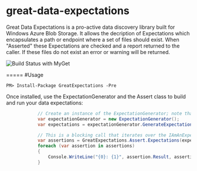 great-data-expectations
=======================

Great Data Expectations is a pro-active data discovery library built for Windows Azure Blob Storage. It allows the decription of Expectations which encapsulates a path or endpoint where a set of files should exist. When "Asserted" these Expectations are checked and a report returned to the caller. If these files do not exist an error or warning will be returned.

![Build Status with MyGet](https://www.myget.org/BuildSource/Badge/great-expectations?identifier=24e54932-fb0d-40f7-9ffc-a11aaea548f1)

=====
#Usage

```
PM> Install-Package GreatExpectations -Pre
```

Once installed, use the ExpectationGenerator and the Assert class to build and run your data expectations:

```csharp
            // Create an instance of the ExpectationGenerator; note that this is instance to allow for variant implementations
            var expectationGenerator = new ExpectationGenerator();
            var expectations = expectationGenerator.GenerateExpectations(lastExecutionEpoch, endDateTime, dataSetPrefix, minFileExpectation, maxFileExpectation, customVariableFormat);

            // This is a blocking call that iterates over the IAmAnExpection[] and returns Assertions (Results alongside Expectations)
            var assertions = GreatExpectations.Assert.Expectations(expectations, storageAccount, containerName).ToArray();
            foreach (var assertion in assertions)
            {
                Console.WriteLine("{0}: {1}", assertion.Result, assertion.Message);
            }
```

